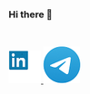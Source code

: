 ### Hi there 👋

<!--
**Lud2022/Lud2022** is a ✨ _special_ ✨ repository because its `README.md` (this file) appears on your GitHub profile.

Here are some ideas to get you started:

- 🔭 I’m currently working on ...
- 🌱 I’m currently learning ...
- 👯 I’m looking to collaborate on ...
- 🤔 I’m looking for help with ...
- 💬 Ask me about ...
- 📫 How to reach me: ...
- 😄 Pronouns: ...
- ⚡ Fun fact: ...
-->
<img scr="li2.png" width="100">
<img scr="teme.png" width="50">

[![ghghgf](li2.png)
](https://www.linkedin.com/in/lyudmila-kubysheva-084993280)
[![oooohghgf](teme.png)](https://te.me/LyudaKub)
